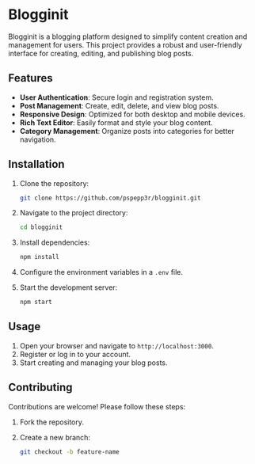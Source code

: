 # Blogginit

Blogginit is a blogging platform designed to simplify content creation and management for users. This project provides a robust and user-friendly interface for creating, editing, and publishing blog posts.

## Features

- **User Authentication**: Secure login and registration system.
- **Post Management**: Create, edit, delete, and view blog posts.
- **Responsive Design**: Optimized for both desktop and mobile devices.
- **Rich Text Editor**: Easily format and style your blog content.
- **Category Management**: Organize posts into categories for better navigation.

## Installation

1. Clone the repository:

    ```bash
    git clone https://github.com/pspepp3r/blogginit.git
    ```

2. Navigate to the project directory:

    ```bash
    cd blogginit
    ```

3. Install dependencies:

    ```bash
    npm install
    ```

4. Configure the environment variables in a `.env` file.
5. Start the development server:

    ```bash
    npm start
    ```

## Usage

1. Open your browser and navigate to `http://localhost:3000`.
2. Register or log in to your account.
3. Start creating and managing your blog posts.

## Contributing

Contributions are welcome! Please follow these steps:

1. Fork the repository.
2. Create a new branch:

    ```bash
    git checkout -b feature-name
    ```
